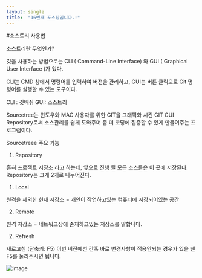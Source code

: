 ```yaml
---
layout: single
title:  "16번째 포스팅입니다.!"
---
```


#소스트리 사용법

소스트리란 무엇인가?

깃을 사용하는 방법으로는 CLI ( Command-Line Interface) 와 GUI ( Graphical User Interface )가 있다.

CLI는 CMD 창에서 명령어를 입력하여 버전을 관리하고, GUI는 버튼 클릭으로 Git 명령어를 실행할 수 있는 도구이다.

CLI : 깃배쉬 GUI: 소스트리

Sourcetree는 윈도우와 MAC 사용자를 위한 GIT을 그래픽화 시킨 GIT GUI Repository로써 소스관리를 쉽게 도와주며 좀 더 코딩에 집중할 수 있게 만들어주는 프로그램이다.

Sourcetreee 주요 기능

1. Repository

흔히 프로젝트 저장소 라고 하는데, 앞으로 진행 될 모든 소스들은 이 곳에 저장된다.
Repository는 크게 2개로 나누어진다.

1) Local 

원격을 제외한 현재 저장소 = 개인이 작업하고있는 컴퓨터에 저장되어있는 공간  

2) Remote

원격 저장소 = 네트워크상에 존재하고있는 저장소를 말합니다.

2. Refresh

새로고침 (단축키:  F5)
이번 버전에선 간혹 바로 변경사항이 적용안되는 경우가 있을 땐 F5를 눌러주시면 됩니다.

![image](https://github.com/KimSang-Ui/KimSang-Ui.github.io/assets/155289035/bcb5f468-a4c6-4b79-8a23-9f19be64681f)








